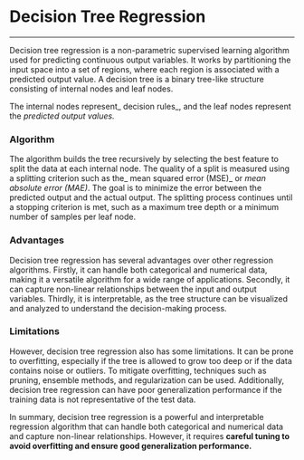 # Decision Tree Regression
-------------------------------------------------------------------------------------------------------------------------------------------------------------------------

Decision tree regression is a non-parametric supervised learning algorithm used for predicting continuous output variables. It works by partitioning the input space into a set of regions, where each region is associated with a predicted output value. A decision tree is a binary tree-like structure consisting of internal nodes and leaf nodes.

The internal nodes represent_ decision rules_, and the leaf nodes represent the _predicted output values._

### Algorithm
The algorithm builds the tree recursively by selecting the best feature to split the data at each internal node. The quality of a split is measured using a splitting criterion such as the_ mean squared error (MSE)_ or _mean absolute error (MAE)_. The goal is to minimize the error between the predicted output and the actual output. The splitting process continues until a stopping criterion is met, such as a maximum tree depth or a minimum number of samples per leaf node.

### Advantages
Decision tree regression has several advantages over other regression algorithms. Firstly, it can handle both categorical and numerical data, making it a versatile algorithm for a wide range of applications. Secondly, it can capture non-linear relationships between the input and output variables. Thirdly, it is interpretable, as the tree structure can be visualized and analyzed to understand the decision-making process.

### Limitations
However, decision tree regression also has some limitations. It can be prone to overfitting, especially if the tree is allowed to grow too deep or if the data contains noise or outliers. To mitigate overfitting, techniques such as pruning, ensemble methods, and regularization can be used. Additionally, decision tree regression can have poor generalization performance if the training data is not representative of the test data.

In summary, decision tree regression is a powerful and interpretable regression algorithm that can handle both categorical and numerical data and capture non-linear relationships. However, it requires **careful tuning to avoid overfitting and ensure good generalization performance.**
